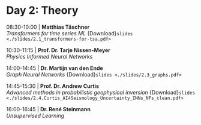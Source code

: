# Day 2: Theory

08:30-10:00 | **Matthias Täschner** \
*Transformers for time series ML* {Download}`slides <./slides/2.1_transformers-for-tsa.pdf>`

10:30-11:15 | **Prof. Dr. Tarje Nissen-Meyer** \
*Physics Informed Neural Networks* 

14:00-14:45 | **Dr. Martijn van den Ende** \
*Graph Neural Networks* {Download}`slides <./slides/2.3_graphs.pdf>`

14:45-15:30 | **Prof. Dr. Andrew Curtis** \
*Advanced methods in probabilistic geophysical inversion* {Download}`slides <./slides/2.4.Curtis_AI4Seismology_Uncertainty_INNs_NFs_clean.pdf>`

16:00-16:45 | **Dr. René Steinmann** \
*Unsupervised Learning* 
